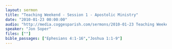 ```yaml
---
layout: sermon
title: "Teaching Weekend - Session 1 - Apostolic Ministry"
date: "2010-01-23 00:00:00"
audio: "http://media.coggesparish.com/sermons/2010-01-23 Teaching Weekend - Session 1.mp3"
speaker: "Jon Soper"
files: [""]
bible_passages: ["Ephesians 4:1-16","Joshua 1:1-9"]
---
```

